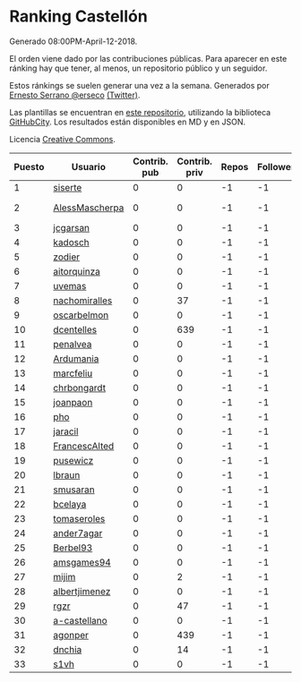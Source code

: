 # Ranking Castellón

Generado 08:00PM-April-12-2018.

El orden viene dado por las contribuciones públicas. Para aparecer en este ránking hay que tener, al menos, un repositorio público y un seguidor.

Estos ránkings se suelen generar una vez a la semana. Generados por [Ernesto Serrano @erseco](https://github.com/erseco/) [(Twitter)](https://twitter.com/erseco).

Las plantillas se encuentran en [este repositorio](https://github.com/iblancasa/GH-Spanish-Ranking), utilizando la biblioteca [GitHubCity](https://github.com/iblancasa/GitHubCity). Los resultados están disponibles en MD y en JSON.

Licencia [Creative Commons](https://creativecommons.org/licenses/by/4.0/).

| Puesto   |  Usuario  | Contrib. pub | Contrib. priv |Repos| Followers | Desde |  Avatar  |
|----------|-----------|--------------|---------------|-----|-----------|-------|----------|
|1|[siserte](https://github.com/siserte)|0|0|-1|-1||![siserte]()|
|2|[AlessMascherpa](https://github.com/AlessMascherpa)|0|0|-1|-1||![AlessMascherpa]()|
|3|[jcgarsan](https://github.com/jcgarsan)|0|0|-1|-1||![jcgarsan]()|
|4|[kadosch](https://github.com/kadosch)|0|0|-1|-1||![kadosch]()|
|5|[zodier](https://github.com/zodier)|0|0|-1|-1||![zodier]()|
|6|[aitorquinza](https://github.com/aitorquinza)|0|0|-1|-1||![aitorquinza]()|
|7|[uvemas](https://github.com/uvemas)|0|0|-1|-1||![uvemas]()|
|8|[nachomiralles](https://github.com/nachomiralles)|0|37|-1|-1||![nachomiralles]()|
|9|[oscarbelmon](https://github.com/oscarbelmon)|0|0|-1|-1||![oscarbelmon]()|
|10|[dcentelles](https://github.com/dcentelles)|0|639|-1|-1||![dcentelles]()|
|11|[penalvea](https://github.com/penalvea)|0|0|-1|-1||![penalvea]()|
|12|[Ardumania](https://github.com/Ardumania)|0|0|-1|-1||![Ardumania]()|
|13|[marcfeliu](https://github.com/marcfeliu)|0|0|-1|-1||![marcfeliu]()|
|14|[chrbongardt](https://github.com/chrbongardt)|0|0|-1|-1||![chrbongardt]()|
|15|[joanpaon](https://github.com/joanpaon)|0|0|-1|-1||![joanpaon]()|
|16|[pho](https://github.com/pho)|0|0|-1|-1||![pho]()|
|17|[jaracil](https://github.com/jaracil)|0|0|-1|-1||![jaracil]()|
|18|[FrancescAlted](https://github.com/FrancescAlted)|0|0|-1|-1||![FrancescAlted]()|
|19|[pusewicz](https://github.com/pusewicz)|0|0|-1|-1||![pusewicz]()|
|20|[lbraun](https://github.com/lbraun)|0|0|-1|-1||![lbraun]()|
|21|[smusaran](https://github.com/smusaran)|0|0|-1|-1||![smusaran]()|
|22|[bcelaya](https://github.com/bcelaya)|0|0|-1|-1||![bcelaya]()|
|23|[tomaseroles](https://github.com/tomaseroles)|0|0|-1|-1||![tomaseroles]()|
|24|[ander7agar](https://github.com/ander7agar)|0|0|-1|-1||![ander7agar]()|
|25|[Berbel93](https://github.com/Berbel93)|0|0|-1|-1||![Berbel93]()|
|26|[amsgames94](https://github.com/amsgames94)|0|0|-1|-1||![amsgames94]()|
|27|[mijim](https://github.com/mijim)|0|2|-1|-1||![mijim]()|
|28|[albertjimenez](https://github.com/albertjimenez)|0|0|-1|-1||![albertjimenez]()|
|29|[rgzr](https://github.com/rgzr)|0|47|-1|-1||![rgzr]()|
|30|[a-castellano](https://github.com/a-castellano)|0|0|-1|-1||![a-castellano]()|
|31|[agonper](https://github.com/agonper)|0|439|-1|-1||![agonper]()|
|32|[dnchia](https://github.com/dnchia)|0|14|-1|-1||![dnchia]()|
|33|[s1vh](https://github.com/s1vh)|0|0|-1|-1||![s1vh]()|
